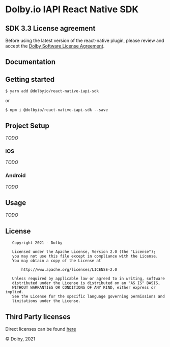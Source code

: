 # Dolby.io IAPI React Native SDK


## SDK 3.3 License agreement

Before using the latest version of the react-native plugin, please review and accept the [Dolby Software License Agreement](https://github.com/voxeet/voxeet-sdk-android/blob/main/LICENSE).

## Documentation

## Getting started

`$ yarn add @dolbyio/react-native-iapi-sdk`

or

`$ npm i @dolbyio/react-native-iapi-sdk --save`

## Project Setup

_TODO_

### iOS

_TODO_

### Android

_TODO_

## Usage

_TODO_

## License

```
   Copyright 2021 - Dolby

   Licensed under the Apache License, Version 2.0 (the "License");
   you may not use this file except in compliance with the License.
   You may obtain a copy of the License at

       http://www.apache.org/licenses/LICENSE-2.0

   Unless required by applicable law or agreed to in writing, software
   distributed under the License is distributed on an "AS IS" BASIS,
   WITHOUT WARRANTIES OR CONDITIONS OF ANY KIND, either express or implied.
   See the License for the specific language governing permissions and
   limitations under the License.
```

## Third Party licenses

Direct licenses can be found [here](./LICENSES.md)

© Dolby, 2021
